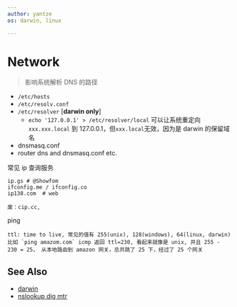 ```yaml
---
author: yantze
os: darwin, linux

---
```



# Network

> 影响系统解析 DNS 的路径

- `/etc/hosts`
- `/etc/resolv.conf`
- `/etc/resolver` [**darwin only**]
    - `echo '127.0.0.1' > /etc/resolver/local` 可以让系统重定向 `xxx.xxx.local` 到 127.0.0.1，但`xxx.local`无效，因为是 darwin 的保留域名
- dnsmasq.conf
- router dns and dnsmasq.conf etc.


常见 ip 查询服务
```
ip.gs # @Showfom
ifconfig.me / ifconfig.co
ip138.com  # web

废：cip.cc, 
```

ping
```
ttl: time to live, 常见的值有 255(unix), 128(windows), 64(linux, darwin)
比如 `ping amazom.com` icmp 返回 ttl=230, 看起来就像是 unix, 并且 255 - 230 = 25， 从本地路由到 amazon 网关，总共跳了 25 下，经过了 25 个网关

```

## See Also
- [darwin](./osx_darwin.md)
- [nslookup dig mtr](/soft/nslookup_dig_mtr.md)
